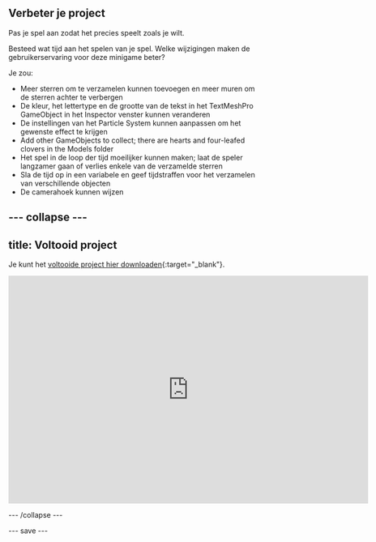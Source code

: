 ## Verbeter je project

Pas je spel aan zodat het precies speelt zoals je wilt.

Besteed wat tijd aan het spelen van je spel. Welke wijzigingen maken de gebruikerservaring voor deze minigame beter?

Je zou:
+ Meer sterren om te verzamelen kunnen toevoegen en meer muren om de sterren achter te verbergen
+ De kleur, het lettertype en de grootte van de tekst in het TextMeshPro GameObject in het Inspector venster kunnen veranderen
+ De instellingen van het Particle System kunnen aanpassen om het gewenste effect te krijgen
+ Add other GameObjects to collect; there are hearts and four-leafed clovers in the Models folder
+ Het spel in de loop der tijd moeilijker kunnen maken; laat de speler langzamer gaan of verlies enkele van de verzamelde sterren
+ Sla de tijd op in een variabele en geef tijdstraffen voor het verzamelen van verschillende objecten
+ De camerahoek kunnen wijzen

--- collapse ---
---
title: Voltooid project
---

Je kunt het [voltooide project hier downloaden](https://rpf.io/p/en/star-collector-get){:target="_blank"}.

<iframe allowtransparency="true" width="710" height="450" src="https://star-collector-extended.rpfilt.repl.co" frameborder="0"></iframe>

--- /collapse ---

--- save ---
